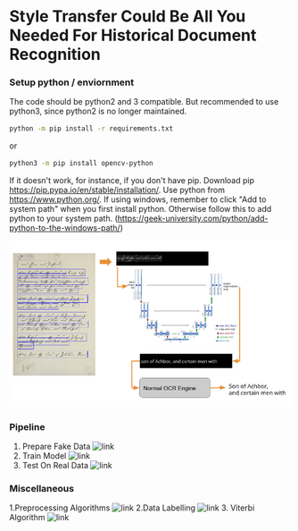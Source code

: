# Style Transfer Could Be All You Needed For Historical Document Recognition


### Setup python / enviornment
The code should be python2 and 3 compatible.
But recommended to use python3, since python2 is no longer maintained.

```bash
python -m pip install -r requirements.txt

```
or 
```bash
python3 -m pip install opencv-python
```
If it doesn't work, for instance, if you don't have pip. Download pip https://pip.pypa.io/en/stable/installation/.
Use python from https://www.python.org/.
If using windows, remember to click "Add to system path" when you first install python. Otherwise follow
this to add python to your system path.
(https://geek-university.com/python/add-python-to-the-windows-path/)


![pipeline](pipeline.PNG)


### Pipeline

1. Prepare Fake Data ![link](https://github.com/IpsumDominum/Is-Font-Style-Transfer-All-You-Need-For-Historical-Document-Recognition-/tree/master/Fake%20Data%20Generation)
2. Train Model ![link](https://github.com/IpsumDominum/Is-Font-Style-Transfer-All-You-Need-For-Historical-Document-Recognition-/tree/master/Model%20Training)
3. Test On Real Data ![link](https://github.com/IpsumDominum/Is-Font-Style-Transfer-All-You-Need-For-Historical-Document-Recognition-/tree/master/Test%20On%20Real%20Data)

### Miscellaneous

1.Preprocessing Algorithms ![link](https://github.com/IpsumDominum/Is-Font-Style-Transfer-All-You-Need-For-Historical-Document-Recognition-/tree/master/Preprocessing%20And%20Data%20Mining)
2.Data Labelling ![link](https://github.com/IpsumDominum/Is-Font-Style-Transfer-All-You-Need-For-Historical-Document-Recognition-/tree/master/Data%20Label%20Tool)
3. Viterbi Algorithm ![link](https://github.com/IpsumDominum/Is-Font-Style-Transfer-All-You-Need-For-Historical-Document-Recognition-/blob/master/Viterbi_Algorithm.R)
